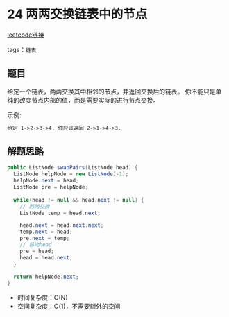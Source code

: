 # 24 两两交换链表中的节点

[leetcode链接](https://leetcode-cn.com/problems/swap-nodes-in-pairs/)

tags：`链表`

## 题目

给定一个链表，两两交换其中相邻的节点，并返回交换后的链表。
你不能只是单纯的改变节点内部的值，而是需要实际的进行节点交换。

示例:

```txt
给定 1->2->3->4, 你应该返回 2->1->4->3.
```

## 解题思路

```java
public ListNode swapPairs(ListNode head) {
  ListNode helpNode = new ListNode(-1);
  helpNode.next = head;
  ListNode pre = helpNode;
  
  while(head != null && head.next != null) {
    // 两两交换
    ListNode temp = head.next;

    head.next = head.next.next;
    temp.next = head;
    pre.next = temp;
    // 移动head
    pre = head;
    head = head.next;
  }
  
  return helpNode.next;
}
```

- 时间复杂度：O(N)
- 空间复杂度：O(1)，不需要额外的空间
